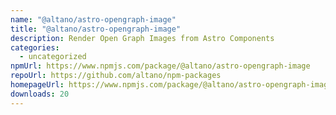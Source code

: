 ```yaml
---
name: "@altano/astro-opengraph-image"
title: "@altano/astro-opengraph-image"
description: Render Open Graph Images from Astro Components
categories:
  - uncategorized
npmUrl: https://www.npmjs.com/package/@altano/astro-opengraph-image
repoUrl: https://github.com/altano/npm-packages
homepageUrl: https://www.npmjs.com/package/@altano/astro-opengraph-image
downloads: 20
---
```

